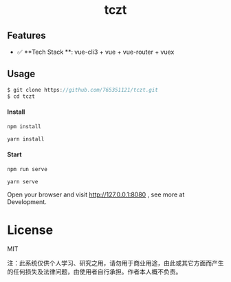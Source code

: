 <h1 align="center">tczt</h1>

## Features
- :white_check_mark: **Tech Stack **: vue-cli3 + vue + vue-router + vuex

## Usage

```javascript
$ git clone https://github.com/765351121/tczt.git
$ cd tczt
```

#### Install

```javascript
npm install
```
```javascript
yarn install
```

#### Start
```javascript
npm run serve
```

```javascript
yarn serve
```
Open your browser and visit http://127.0.0.1:8080 , see more at Development.

# License

MIT

注：此系统仅供个人学习、研究之用，请勿用于商业用途，由此或其它方面而产生的任何损失及法律问题，由使用者自行承担。作者本人概不负责。


